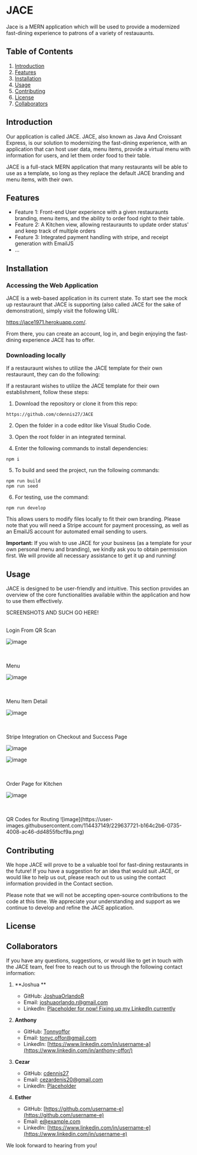 # JACE

Jace is a MERN application which will be used to provide a modernized fast-dining experience to patrons of a variety of restauaunts. 


## Table of Contents

1. [Introduction](#introduction)
2. [Features](#features)
3. [Installation](#installation)
4. [Usage](#usage)
5. [Contributing](#contributing)
6. [License](#license)
7. [Collaborators](#collaborators)

## Introduction

Our application is called JACE. JACE, also known as Java And Croissant Express, is our solution to modernizing the fast-dining experience, with an application that can host user data, menu items, provide a virtual menu with information for users, and let them order food to their table.

JACE is a full-stack MERN application that many restaurants will be able to use as a template, so long as they replace the default JACE branding and menu items, with their own.

## Features

- Feature 1: Front-end User experience with a given restauraunts branding, menu items, and the ability to order food right to their table. 
- Feature 2: A Kitchen view, allowing restauraunts to update order status' and keep track of multiple orders
- Feature 3: Integrated payment handling with stripe, and receipt generation with EmailJS
- ...

## Installation

### Accessing the Web Application

JACE is a web-based application in its current state. To start see the mock up restauraunt that JACE is supporting (also called JACE for the sake of demonstration), simply visit the following URL: 

https://jace1971.herokuapp.com/.

From there, you can create an account, log in, and begin enjoying the fast-dining experience JACE has to offer.

### Downloading locally 
If a restauraunt wishes to utilize the JACE template for their own restauraunt, they can do the following: 

If a restaurant wishes to utilize the JACE template for their own establishment, follow these steps:

1. Download the repository or clone it from this repo:

```
https://github.com/cdennis27/JACE
```

2. Open the folder in a code editor like Visual Studio Code.

3. Open the root folder in an integrated terminal.

4. Enter the following commands to install dependencies:

```
npm i
```

5. To build and seed the project, run the following commands:

```
npm run build
npm run seed
```

6. For testing, use the command:

```
npm run develop
```

This allows users to modify files locally to fit their own branding. Please note that you will need a Stripe account for payment processing, as well as an EmailJS account for automated email sending to users.

**Important:** If you wish to use JACE for your business (as a template for your own personal menu and branding), we kindly ask you to obtain permission first. We will provide all necessary assistance to get it up and running! 

## Usage

JACE is designed to be user-friendly and intuitive. This section provides an overview of the core functionalities available within the application and how to use them effectively.

SCREENSHOTS AND SUCH GO HERE!

<br>
Login From QR Scan

![image](https://user-images.githubusercontent.com/114437149/229633972-3b2217cc-696c-4592-9862-f06d42d028c8.png)

<br>

<br>
Menu

![image](https://user-images.githubusercontent.com/114437149/229634026-ded752b1-f16d-4000-9f7a-c4e6c2fa82e0.png)

<br>

<br>
Menu Item Detail

![image](https://user-images.githubusercontent.com/114437149/229634069-480b4eb2-eebf-4e45-bb55-40d230f62ade.png)

<br>

<br>
Stripe Integration on Checkout and Success Page

![image](https://user-images.githubusercontent.com/114437149/229634129-4b0b661f-e19a-4ed9-864a-5750914d6096.png)

![image](https://user-images.githubusercontent.com/114437149/229634297-df347c0c-0399-4971-a130-544c86553576.png)


<br>

<br>
Order Page for Kitchen

![image](https://user-images.githubusercontent.com/114437149/229634350-153a2caa-2932-439c-98fe-dd0a7e9bf5e1.png)

<br>

<br>
QR Codes for Routing 
![image](https://user-images.githubusercontent.com/114437149/229637721-b164c2b6-0735-4008-ac46-dd4855fbcf9a.png)

<br>


## Contributing

We hope JACE will prove to be a valuable tool for fast-dining restaurants in the future! If you have a suggestion for an idea that would suit JACE, or would like to help us out, please reach out to us using the contact information provided in the Contact section.

Please note that we will not be accepting open-source contributions to the code at this time. We appreciate your understanding and support as we continue to develop and refine the JACE application.

## License



## Collaborators

If you have any questions, suggestions, or would like to get in touch with the JACE team, feel free to reach out to us through the following contact information:

1. **Joshua **
   - GitHub: [JoshuaOrlandoR](https://github.com/JoshuaOrlandoR)
   - Email: joshuaorlando.r@gmail.com
   - LinkedIn: [Placeholder for now! Fixing up my LinkedIn currently ](https://www.linkedin.com/in/username-j)

2. **Anthony**
   - GitHub: [Tonnyoffor](https://github.com/Tonyoffor)
   - Email: tonyc.offor@gmail.com
   - LinkedIn: [https://www.linkedin.com/in/username-a](https://www.linkedin.com/in/anthony-offor/)

3. **Cezar**
   - GitHub: [cdennis27](https://github.com/cdennis27)
   - Email: cezardenis20@gmail.com
   - LinkedIn: [Placeholder](https://www.linkedin.com/in/username-c)

4. **Esther**
   - GitHub: [https://github.com/username-e](https://github.com/username-e)
   - Email: e@example.com
   - LinkedIn: [https://www.linkedin.com/in/username-e](https://www.linkedin.com/in/username-e)

We look forward to hearing from you!
